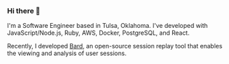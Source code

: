 ### Hi there 👋

I'm a Software Engineer based in Tulsa, Oklahoma. I've developed with JavaScript/Node.js, Ruby, AWS, Docker, PostgreSQL, and React.

Recently, I developed [Bard](https://epofallon.com), an open-source session replay tool that enables the viewing and analysis of user sessions.



